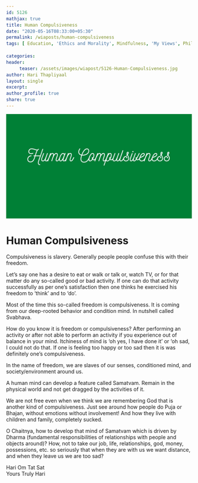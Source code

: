```yaml
--- 
id: 5126
mathjax: true  
title: Human Compulsiveness
date: "2020-05-16T08:33:00+05:30"
permalink: /wiaposts/human-compulsiveness
tags: [ Education, 'Ethics and Morality', Mindfulness, 'My Views', Philosophy]    

categories: 
header:
     teaser: /assets/images/wiapost/5126-Human-Compulsiveness.jpg
author: Hari Thapliyaal 
layout: single
excerpt:  
author_profile: true 
share: true 
---
```


![Human Compulsiveness](/assets/images/wiapost/5126-Human-Compulsiveness.jpg)     
    
# Human Compulsiveness
    
Compulsiveness is slavery. Generally people people confuse this with their freedom.    
    
Let’s say one has a desire to eat or walk or talk or, watch TV, or for that matter do any so-called good or bad activity. If one can do that activity successfully as per one’s satisfaction then one thinks he exercised his freedom to ‘think’ and to ‘do’.    
    
Most of the time this so-called freedom is compulsiveness. It is coming from our deep-rooted behavior and condition mind. In nutshell called Svabhava.    
    
How do you know it is freedom or compulsiveness? After performing an activity or after not able to perform an activity if you experience out of balance in your mind. Itchiness of mind is ‘oh yes, I have done it’ or ‘oh sad, I could not do that. If one is feeling too happy or too sad then it is was definitely one’s compulsiveness.    
    
In the name of freedom, we are slaves of our senses, conditioned mind, and society/environment around us.    
    
A human mind can develop a feature called Samatvam. Remain in the physical world and not get dragged by the activities of it.    
    
We are not free even when we think we are remembering God that is another kind of compulsiveness. Just see around how people do Puja or Bhajan, without emotions without involvement! And how they live with children and family, completely sucked.    
    
O Chaitnya, how to develop that mind of Samatvam which is driven by Dharma (fundamental responsibilities of relationships with people and objects around)? How, not to take our job, life, relationships, god, money, possessions, etc. so seriously that when they are with us we want distance, and when they leave us we are too sad?    
    
Hari Om Tat Sat     
Yours Truly Hari    
